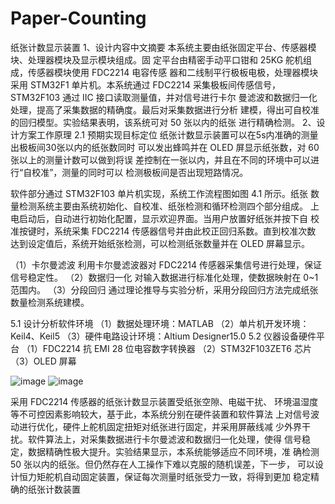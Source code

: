 # Paper-Counting
纸张计数显示装置
1、设计内容中文摘要
本系统主要由纸张固定平台、传感器模块、处理器模块及显示模块组成。固
定平台由精密手动平口钳和 25KG 舵机组成，传感器模块使用 FDC2214 电容传感
器和二线制平行极板电极，处理器模块采用 STM32F1 单片机。本系统通过 FDC2214
采集极板间传感信号，STM32F103 通过 IIC 接口读取测量值，并对信号进行卡尔
曼滤波和数据归一化处理，提高了采集数据的精确度。最后对采集数据进行分析
建模，得出可自校准的回归模型。实验结果表明，该系统可对 50 张以内的纸张
进行精确检测。 2、设计方案工作原理
2.1 预期实现目标定位
纸张计数显示装置可以在5s内准确的测量出极板间30张以内的纸张数同时
可以发出蜂鸣并在 OLED 屏显示纸张数，对 60 张以上的测量计数可以做到将误
差控制在一张以内，并且在不同的环境中可以进行“自校准”，测量的同时可以
检测极板间是否出现短路情况。

软件部分通过 STM32F103 单片机实现，系统工作流程图如图 4.1 所示。纸张
数量检测系统主要由系统初始化、自校准、纸张检测和循环检测四个部分组成。
上电启动后，自动进行初始化配置，显示欢迎界面。当用户放置好纸张并按下自 校准按键时，系统采集 FDC2214 传感器信号并由此校正回归系数。直到校准次数
达到设定值后，系统开始纸张检测，可以检测纸张数量并在 OLED 屏幕显示。

（1）卡尔曼滤波
利用卡尔曼滤波器对 FDC2214 传感器采集信号进行处理，保证信号稳定性。
（2）数据归一化
对输入数据进行标准化处理，使数据映射在 0~1 范围内。
（3）分段回归
通过理论推导与实验分析，采用分段回归方法完成纸张数量检测系统建模。

5.1 设计分析软件环境
（1）数据处理环境：MATLAB
（2）单片机开发环境：Keil4、Keil5
（3）硬件电路设计环境：Altium Designer15.0
5.2 仪器设备硬件平台
（1）FDC2214 抗 EMI 28 位电容数字转换器
（2）STM32F103ZET6 芯片
（3）OLED 屏幕

![image](https://user-images.githubusercontent.com/30195788/158121718-1f63b099-c692-406e-9b06-e2d51a60e625.png)
![image](https://user-images.githubusercontent.com/30195788/158121784-b22ac1e4-41da-4ee8-8786-f1964a7624b5.png)


采用 FDC2214 传感器的纸张计数显示装置受纸张空隙、电磁干扰、
环境温湿度等不可控因素影响较大，基于此，本系统分别在硬件装置和软件算法
上对信号波动进行优化，硬件上舵机固定扭矩对纸张进行固定，并采用屏蔽线减
少外界干扰。软件算法上，对采集数据进行卡尔曼滤波和数据归一化处理，使得
信号稳定，数据精确性极大提升。实验结果显示，本系统能够适应不同环境，准
确检测 50 张以内的纸张。但仍然存在人工操作下难以克服的随机误差，下一步，
可以设计恒力矩舵机自动固定装置，保证每次测量时纸张受力一致，将得到更加
稳定精确的纸张计数装置

